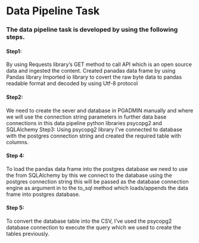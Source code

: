 # Data Pipeline Task
<h3>The data pipeline task is developed by using the following steps.</h3>
<h4>Step1:</h4>
<text>By using Requests library’s GET method to call  API which is an open source data and ingested the content.
Created panadas data frame by using Pandas library
Imported io library to covert the raw byte data to pandas readable format and decoded by using Utf-8 protocol</text>
<h4>Step2:</h4>
<text>We need to create the sever and database in PGADMIN manually and where we will use the connection string parameters in further data base connections in this data pipeline python libraries psycopg2 and SQLAlchemy</text>
Step3: 
<text>Using psycopg2 library I’ve connected to database with the postgres connection string and created the required table with columns.</text>
<h4>Step 4:</h4>
<text>To load the pandas data frame into the postgres database we need to use the from SQLAlchemy by this we connect to the database using the postgres connection string this will be passed as the database connection engine as argument in to the to_sql  method which loads/appends the data frame into postgres database.</text>
<h4>Step 5:</h4>
<text>To convert the database table into the CSV, I’ve used the psycopg2 database connection to execute the query which we used to create the tables previously.<text>
